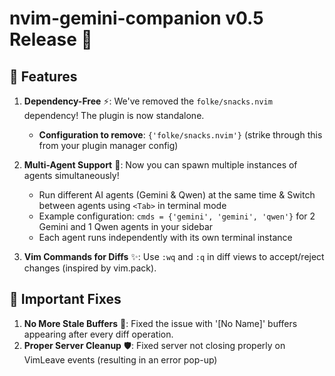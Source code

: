 # nvim-gemini-companion v0.5 Release 🚀

## 🌟 Features

1. **Dependency-Free** ⚡: We've removed the `folke/snacks.nvim` dependency! The plugin is now standalone. 
   - **Configuration to remove**: `{'folke/snacks.nvim'}` (strike through this from your plugin manager config)
   
2. **Multi-Agent Support** 🤖: Now you can spawn multiple instances of agents simultaneously! 
   - Run different AI agents (Gemini & Qwen) at the same time & Switch between agents using `<Tab>` in terminal mode
   - Example configuration: `cmds = {'gemini', 'gemini', 'qwen'}` for 2 Gemini and 1 Qwen agents in your sidebar
   - Each agent runs independently with its own terminal instance

3. **Vim Commands for Diffs** ✨: Use `:wq` and `:q` in diff views to accept/reject changes (inspired by vim.pack).

## 🔧 Important Fixes

1. **No More Stale Buffers** 🧹: Fixed the issue with '[No Name]' buffers appearing after every diff operation.
2. **Proper Server Cleanup** 🛡️: Fixed server not closing properly on VimLeave events (resulting in an error pop-up)
